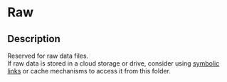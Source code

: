 # Raw

## Description

Reserved for raw data files. <br>
If raw data is stored in a cloud storage or drive, consider using [symbolic links](https://linuxize.com/post/how-to-create-symbolic-links-in-linux-using-the-ln-command/) or cache mechanisms to access it from this folder.

